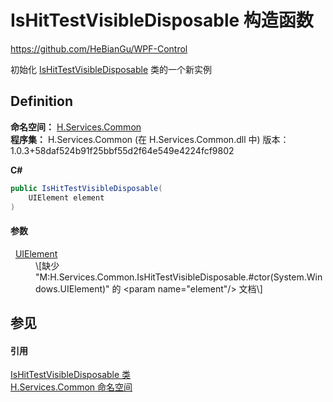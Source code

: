 # IsHitTestVisibleDisposable 构造函数
https://github.com/HeBianGu/WPF-Control

初始化 <a href="14fae982-ee21-12a6-3622-27a154c86476">IsHitTestVisibleDisposable</a> 类的一个新实例



## Definition
**命名空间：** <a href="b9cdd84f-6623-a51a-f53b-465103ced202">H.Services.Common</a>  
**程序集：** H.Services.Common (在 H.Services.Common.dll 中) 版本：1.0.3+58daf524b91f25bbf55d2f64e549e4224fcf9802

**C#**
``` C#
public IsHitTestVisibleDisposable(
	UIElement element
)
```



#### 参数
<dl><dt>  <a href="https://learn.microsoft.com/dotnet/api/system.windows.uielement" target="_blank" rel="noopener noreferrer">UIElement</a></dt><dd>\[缺少 "M:H.Services.Common.IsHitTestVisibleDisposable.#ctor(System.Windows.UIElement)" 的 &lt;param name="element"/&gt; 文档\]</dd></dl>

## 参见


#### 引用
<a href="14fae982-ee21-12a6-3622-27a154c86476">IsHitTestVisibleDisposable 类</a>  
<a href="b9cdd84f-6623-a51a-f53b-465103ced202">H.Services.Common 命名空间</a>  
